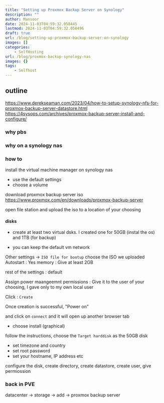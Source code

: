 ```yaml
---
title: "Setting up Proxmox Backup Server on Synology"
description: ""
author: Mansoor
date: 2024-11-03T04:59:32.058445
lastmod: 2024-11-03T04:59:32.058496
draft: true
url: /blog/setting-up-proxmox-backup-server-on-synology
images: []
categories:
    - SelfHosting
url: /blog/proxmox-backup-synology-nas
images: {}
tags:
    - Selfhost
---
```



## outline


https://www.derekseaman.com/2023/04/how-to-setup-synology-nfs-for-proxmox-backup-server-datastore.html
https://4sysops.com/archives/proxmox-backup-server-install-and-configure/


### why pbs

### why on a synology nas

### how to

install the virtual machine manager on synology nas

- use the default settings
- choose a volume


download proxmox backup server iso 
https://www.proxmox.com/en/downloads/proxmox-backup-server

open file station and upload the iso to a location of your choosing

#### disks

- create at least two virtual dsks. 
I created one for 50GB (instal the os) and 1TB (for backup)


- you can keep the default vm network

Other settings -> `ISO file for bootup` choose the ISO we uploaded
Autostart : Yes
memory : Give at least 2GB 

rest of the settings : default

Assign power maangeemnt permissions : Give it to the user of your choosing, I gave only to my own local user

Click : `Create`

Once creation is successful, "Power on"

and click on `connect` and it will open up another browser tab


- choose install (graphical)

follow the instructions, choose the `Target harddisk` as the 50GB disk
- set timezone and country
- set root password
- set your hostname, IP address etc


configure the disk, create directory, create datastore, create user, give permiossion

### back in PVE

datacenter -> storage -> add -> proxmox backup server